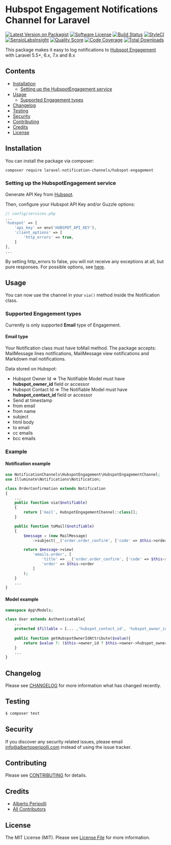 # Hubspot Engagement Notifications Channel for Laravel

[![Latest Version on Packagist](https://img.shields.io/packagist/v/laravel-notification-channels/hubspot-engagement.svg?style=flat-square)](https://packagist.org/packages/laravel-notification-channels/hubspot-engagement)
[![Software License](https://img.shields.io/badge/license-MIT-brightgreen.svg?style=flat-square)](LICENSE.md)
[![Build Status](https://img.shields.io/travis/laravel-notification-channels/hubspot-engagement/master.svg?style=flat-square)](https://travis-ci.org/laravel-notification-channels/hubspot-engagement)
[![StyleCI](https://styleci.io/repos/:style_ci_id/shield)](https://styleci.io/repos/:style_ci_id)
[![SensioLabsInsight](https://img.shields.io/sensiolabs/i/:sensio_labs_id.svg?style=flat-square)](https://insight.sensiolabs.com/projects/:sensio_labs_id)
[![Quality Score](https://img.shields.io/scrutinizer/g/trippo/hubspot-engagement.svg?style=flat-square)](https://scrutinizer-ci.com/g/laravel-notification-channels/hubspot-engagement)
[![Code Coverage](https://img.shields.io/scrutinizer/coverage/g/trippo/hubspot-engagement/master.svg?style=flat-square)](https://scrutinizer-ci.com/g/trippo/hubspot-engagement/?branch=master)
[![Total Downloads](https://img.shields.io/packagist/dt/trippo/hubspot-engagement.svg?style=flat-square)](https://packagist.org/packages/laravel-notification-channels/hubspot-engagement)

This package makes it easy to log notifications
to [Hubspot Engagement](https://legacydocs.hubspot.com/docs/methods/engagements/engagements-overview) with Laravel 5.5+,
6.x, 7.x and 8.x

## Contents

- [Installation](#installation)
    - [Setting up the HubspotEngagement service](#setting-up-the-hubspotengagement-service)
- [Usage](#usage)
    - [Supported Engagement types](#supported-engagement-types)
- [Changelog](#changelog)
- [Testing](#testing)
- [Security](#security)
- [Contributing](#contributing)
- [Credits](#credits)
- [License](#license)

## Installation

You can install the package via composer:

```bash
composer require laravel-notification-channels/hubspot-engagement
```

### Setting up the HubspotEngagement service

Generate API Key from [Hubspot](https://knowledge.hubspot.com/integrations/how-do-i-get-my-hubspot-api-key).

Then, configure your Hubspot API Key and/or Guzzle options:

```php
// config/services.php
...
'hubspot' => [
    'api_key' => env('HUBSPOT_API_KEY'),
    'client_options' => [
        'http_errors' => true,
    ]
],
...
```

By setting http_errors to false, you will not receive any exceptions at all, but pure responses. For possible options,
see  [here](https://docs.guzzlephp.org/en/latest/request-options.html).

## Usage

You can now use the channel in your `via()` method inside the Notification class.

### Supported Engagement types

Currently is only supported **Email** type of Engagement. 

#### Email type
Your Notification class must have toMail method.
The package accepts: MailMessage lines notifications, MailMessage view notifications and Markdown mail notifications.

Data stored on Hubspot:
- Hubspot Owner Id => The Notifiable Model must have **hubspot_owner_id** field or accessor
- Hubspot Contact Id => The Notifiable Model must have **hubspot_contact_id** field or accessor
- Send at timestamp 
- from email
- from name
- subject
- html body
- to email
- cc emails
- bcc emails

### Example

#### Notification example
```php
use NotificationChannels\HubspotEngagement\HubspotEngagementChannel;
use Illuminate\Notifications\Notification;

class OrderConfirmation extends Notification
{
    ...
    public function via($notifiable)
    {
        return ['mail', HubspotEngagementChannel::class]];
    }

    public function toMail($notifiable)
    {
        $message = (new MailMessage)
            ->subject(__('order.order_confirm', ['code' => $this->order->code]));

        return $message->view(
            'emails.order', [
                'title' => __('order.order_confirm', ['code' => $this->order->code]),
                'order' => $this->order
            ]
        );
    }
    ...
}
```

#### Model example
```php
namespace App\Models;

class User extends Authenticatable{
    ...
    protected $fillable = [... ,'hubspot_contact_id', 'hubspot_owner_id', ...];
     
    public function getHubspotOwnerIdAttribute($value){
        return $value ?: ($this->owner_id ? $this->owner->hubspot_owner_id : null) ;
    }
    ...
}
```

## Changelog

Please see [CHANGELOG](CHANGELOG.md) for more information what has changed recently.

## Testing

``` bash
$ composer test
```

## Security

If you discover any security related issues, please email info@albertoperipolli.com instead of using the issue tracker.

## Contributing

Please see [CONTRIBUTING](CONTRIBUTING.md) for details.

## Credits

- [Alberto Peripolli](https://github.com/trippo)
- [All Contributors](../../contributors)

## License

The MIT License (MIT). Please see [License File](LICENSE.md) for more information.
